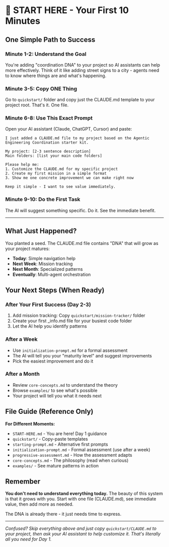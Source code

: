 # 🚀 START HERE - Your First 10 Minutes

## One Simple Path to Success

### Minute 1-2: Understand the Goal
You're adding "coordination DNA" to your project so AI assistants can help more effectively. Think of it like adding street signs to a city - agents need to know where things are and what's happening.

### Minute 3-5: Copy ONE Thing
Go to `quickstart/` folder and copy just the CLAUDE.md template to your project root. That's it. One file.

### Minute 6-8: Use This Exact Prompt
Open your AI assistant (Claude, ChatGPT, Cursor) and paste:

```
I just added a CLAUDE.md file to my project based on the Agentic Engineering Coordination starter kit.

My project: [2-3 sentence description]
Main folders: [list your main code folders]

Please help me:
1. Customize the CLAUDE.md for my specific project
2. Create my first mission in a simple format
3. Show me one concrete improvement we can make right now

Keep it simple - I want to see value immediately.
```

### Minute 9-10: Do the First Task
The AI will suggest something specific. Do it. See the immediate benefit.

---

## What Just Happened?

You planted a seed. The CLAUDE.md file contains "DNA" that will grow as your project matures:
- **Today**: Simple navigation help
- **Next Week**: Mission tracking
- **Next Month**: Specialized patterns
- **Eventually**: Multi-agent orchestration

## Your Next Steps (When Ready)

### After Your First Success (Day 2-3)
1. Add mission tracking: Copy `quickstart/mission-tracker/` folder
2. Create your first _info.md file for your busiest code folder
3. Let the AI help you identify patterns

### After a Week
- Use `initialization-prompt.md` for a formal assessment
- The AI will tell you your "maturity level" and suggest improvements
- Pick the easiest improvement and do it

### After a Month
- Review `core-concepts.md` to understand the theory
- Browse `examples/` to see what's possible
- Your project will tell you what it needs next

## File Guide (Reference Only)

**For Different Moments:**
- `START-HERE.md` - You are here! Day 1 guidance
- `quickstart/` - Copy-paste templates
- `starting-prompt.md` - Alternative first prompts
- `initialization-prompt.md` - Formal assessment (use after a week)
- `progressive-assessment.md` - How the assessment adapts
- `core-concepts.md` - The philosophy (read when curious)
- `examples/` - See mature patterns in action

## Remember

**You don't need to understand everything today.** The beauty of this system is that it grows with you. Start with one file (CLAUDE.md), see immediate value, then add more as needed.

The DNA is already there - it just needs time to express.

---

*Confused? Skip everything above and just copy `quickstart/CLAUDE.md` to your project, then ask your AI assistant to help customize it. That's literally all you need for Day 1.*